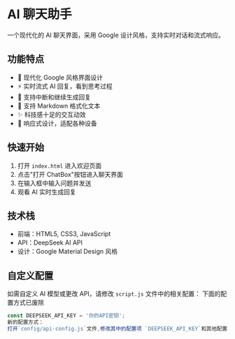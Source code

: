 # AI 聊天助手

一个现代化的 AI 聊天界面，采用 Google 设计风格，支持实时对话和流式响应。

## 功能特点

- 🎨 现代化 Google 风格界面设计
- ⚡ 实时流式 AI 回复，看到思考过程
- 🔄 支持中断和继续生成回复
- 💬 支持 Markdown 格式化文本
- ✨ 科技感十足的交互动效
- 📱 响应式设计，适配各种设备

## 快速开始

1. 打开 `index.html` 进入欢迎页面
2. 点击"打开 ChatBox"按钮进入聊天界面
3. 在输入框中输入问题并发送
4. 观看 AI 实时生成回复

## 技术栈

- 前端：HTML5, CSS3, JavaScript
- API：DeepSeek AI API
- 设计：Google Material Design 风格

## 自定义配置

如需自定义 AI 模型或更改 API，请修改 `script.js` 文件中的相关配置：
下面的配置方式已废除
```javascript
const DEEPSEEK_API_KEY = '你的API密钥';
新的配置方式：
打开`config/api-config.js`文件,修改其中的配置项 `DEEPSEEK_API_KEY`和其他配置项。
